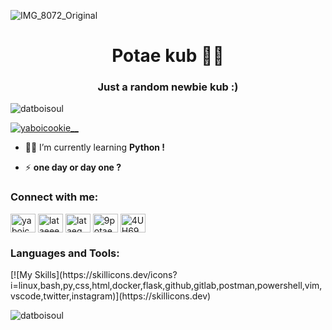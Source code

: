 ![IMG_8072_Original](https://github.com/DatboisouL/DatboisouL/assets/151647112/6d37b0ec-8d06-4b11-974f-5b3296f86bc3)

<h1 align="center">Potae kub 🥷🏿</h1>

<h3 align="center">Just a random newbie kub :)</h3>

<p align="left"> <img src="https://komarev.com/ghpvc/?username=datboisoul&label=Profile%20views&color=000000&style=flat" alt="datboisoul" /> </p>

<p align="left"> <a href="https://twitter.com/yaboicookie__" target="blank"><img src="https://img.shields.io/twitter/follow/yaboicookie__?logo=twitter&style=for-the-badge" alt="yaboicookie__" /></a> </p>

- 👨‍💻 I’m currently learning **Python !**

- ⚡ **one day or day one ?**

<h3 align="left">Connect with me:</h3>
<p align="left">
<a href="https://twitter.com/yaboicookie__" target="blank"><img align="center" src="https://raw.githubusercontent.com/rahuldkjain/github-profile-readme-generator/master/src/images/icons/Social/twitter.svg" alt="yaboicookie__" height="30" width="40" /></a>
<a href="https://fb.com/lataeeex" target="blank"><img align="center" src="https://raw.githubusercontent.com/rahuldkjain/github-profile-readme-generator/master/src/images/icons/Social/facebook.svg" alt="lataeeex" height="30" width="40" /></a>
<a href="https://instagram.com/lataeq" target="blank"><img align="center" src="https://raw.githubusercontent.com/rahuldkjain/github-profile-readme-generator/master/src/images/icons/Social/instagram.svg" alt="lataeq" height="30" width="40" /></a>
<a href="https://www.hackerrank.com/9potae_work" target="blank"><img align="center" src="https://raw.githubusercontent.com/rahuldkjain/github-profile-readme-generator/master/src/images/icons/Social/hackerrank.svg" alt="9potae_work" height="30" width="40" /></a>
<a href="https://discord.gg/4UH69W3u3H" target="blank"><img align="center" src="https://raw.githubusercontent.com/rahuldkjain/github-profile-readme-generator/master/src/images/icons/Social/discord.svg" alt="4UH69W3u3H" height="30" width="40" /></a>
</p>

<h3 align="left">Languages and Tools:</h3>
[![My Skills](https://skillicons.dev/icons?i=linux,bash,py,css,html,docker,flask,github,gitlab,postman,powershell,vim,vscode,twitter,instagram)](https://skillicons.dev)

<p><img align="center" src="https://github-readme-stats.vercel.app/api/top-langs?username=datboisoul&show_icons=true&theme=dark&locale=en&layout=compact" alt="datboisoul" /></p>


